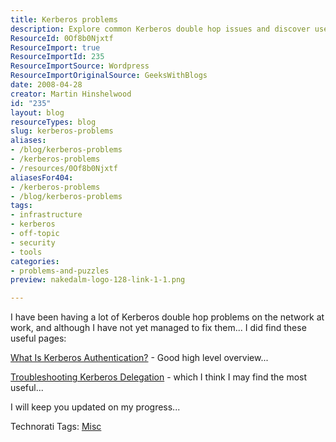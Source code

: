 ```yaml
---
title: Kerberos problems
description: Explore common Kerberos double hop issues and discover useful resources for troubleshooting. Join the journey to resolve your network security challenges!
ResourceId: 0Of8b0Njxtf
ResourceImport: true
ResourceImportId: 235
ResourceImportSource: Wordpress
ResourceImportOriginalSource: GeeksWithBlogs
date: 2008-04-28
creator: Martin Hinshelwood
id: "235"
layout: blog
resourceTypes: blog
slug: kerberos-problems
aliases:
- /blog/kerberos-problems
- /kerberos-problems
- /resources/0Of8b0Njxtf
aliasesFor404:
- /kerberos-problems
- /blog/kerberos-problems
tags:
- infrastructure
- kerberos
- off-topic
- security
- tools
categories:
- problems-and-puzzles
preview: nakedalm-logo-128-link-1-1.png

---
```

I have been having a lot of Kerberos double hop problems on the network at work, and although I have not yet managed to fix them... I did find these useful pages:

[What Is Kerberos Authentication?](http://technet2.microsoft.com/windowsserver/en/library/792ed95d-6f13-4181-a218-e4eaab361c1b1033.mspx?mfr=true) - Good high level overview...

[Troubleshooting Kerberos Delegation](http://www.microsoft.com/technet/prodtechnol/windowsserver2003/technologies/security/tkerbdel.mspx) - which I think I may find the most useful...

I will keep you updated on my progress...

Technorati Tags: [Misc](http://technorati.com/tags/Misc)
